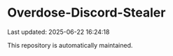 # Overdose-Discord-Stealer

Last updated: 2025-06-22 16:24:18

This repository is automatically maintained.
